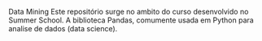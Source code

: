 Data Mining 
Este repositório surge no ambito do curso desenvolvido no Summer School.
A biblioteca Pandas, comumente usada em Python para analise de dados (data science).

